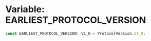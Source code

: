 # Variable: EARLIEST\_PROTOCOL\_VERSION

```ts
const EARLIEST_PROTOCOL_VERSION: V1_0 = ProtocolVersion.V1_0;
```
